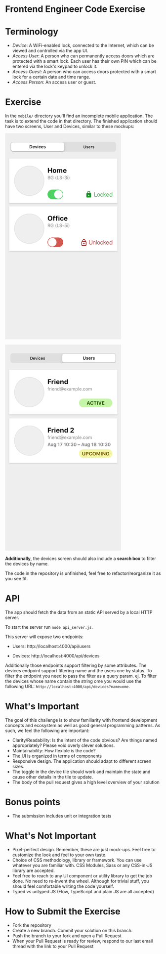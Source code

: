 # Frontend Engineer Code Exercise

# Terminology

- _Device_: A WiFi-enabled lock, connected to the Internet, which can be viewed
  and controlled via the app UI.
- _Access User_: A person who can permanently access doors which are protected
  with a smart lock. Each user has their own PIN which can be entered via the
  lock's keypad to unlock it.
- _Access Guest_: A person who can access doors protected with a smart lock for
  a certain date and time range.
- _Access Person_: An access user or guest.

# Exercise

In the `mobile/` directory you'll find an incomplete mobile application. The
task is to extend the code in that directory. The finished application should
have two screens, User and Devices, similar to these mockups:

![Devices](./Devices.png)

![Users](./Users.png)

**Additionally**, the devices screen should also include a **search box** to filter the devices
by name.

The code in the repository is unfinished, feel free to refactor/reorganize it as
you see fit.

# API

The app should fetch the data from an static API served by a local HTTP server.

To start the server run `node api_server.js`.

This server will expose two endpoints:

- Users: http://localhost:4000/api/users

- Devices: http://localhost:4000/api/devices

Additionally those endpoints support filtering by some attributes. The devices
endpoint support filtering name and the users one by status. To filter the
endpoint you need to pass the filter as a query param. ej. To filter the devices
whose name contain the string ome you would use the following URL:
`http://localhost:4000/api/devices?name=ome`.

# What's Important

The goal of this challenge is to show familiarity with frontend
development concepts and ecosystem as well as good general programming
patterns. As such, we feel the following are important:

- Clarity/Readability: Is the intent of the code obvious? Are things named
  appropriately? Please void overly clever solutions.
- Maintainability: How flexible is the code?
- The UI is organized in terms of components
- Responsive design. The application should adapt to different screen sizes.
- The toggle in the device tile should work and maintain the state and cause
  other details in the tile to update.
- The body of the pull request gives a high level overview of your solution

# Bonus points

- The submission includes unit or integration tests

# What's Not Important

- Pixel-perfect design. Remember, these are just mock-ups. Feel free to
  customize the look and feel to your own taste.
- Choice of CSS methodology, library or framework. You can use whatever you are
  familiar with. CSS Modules, Sass or any CSS-in-JS library are accepted.
- Feel free to reach to any UI component or utility library to get the job done.
  No need to re-invent the wheel. Although for trivial stuff, you should feel
  comfortable writing the code yourself.
- Typed vs untyped JS (Flow, TypeScript and plain JS are all accepted)

# How to Submit the Exercise

- Fork the repository
- Create a new branch. Commit your solution on this branch.
- Push the branch to your fork and open a Pull Request
- When your Pull Request is ready for review, respond to our last email thread
  with the link to your Pull Request
